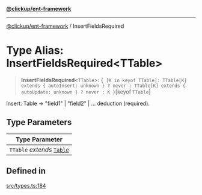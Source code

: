 [**@clickup/ent-framework**](../README.md)

***

[@clickup/ent-framework](../globals.md) / InsertFieldsRequired

# Type Alias: InsertFieldsRequired\<TTable\>

> **InsertFieldsRequired**\<`TTable`\>: `{ [K in keyof TTable]: TTable[K] extends { autoInsert: unknown } ? never : TTable[K] extends { autoUpdate: unknown } ? never : K }`\[keyof `TTable`\]

Insert: Table -> "field1" | "field2" |  ... deduction (required).

## Type Parameters

| Type Parameter |
| ------ |
| `TTable` *extends* [`Table`](Table.md) |

## Defined in

[src/types.ts:184](https://github.com/clickup/ent-framework/blob/master/src/types.ts#L184)
